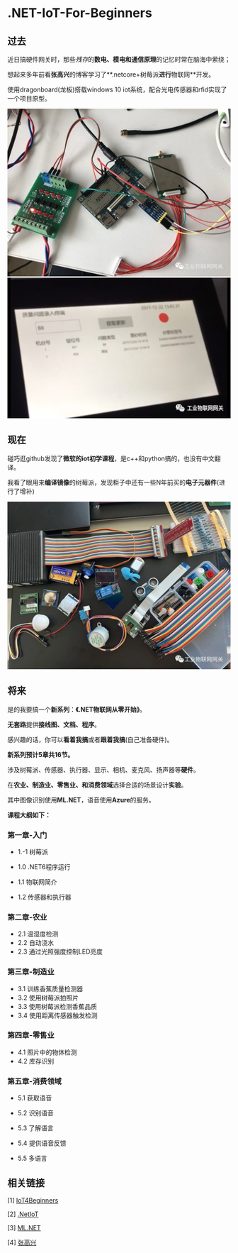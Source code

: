 # .NET-IoT-For-Beginners

## 过去

近日搞硬件网关时，那些*残存*的**数电、模电和通信原理**的记忆时常在脑海中萦绕；

想起来多年前看**张高兴**的博客学习了**.netcore+树莓派**进行**物联网**开发。

使用dragonboard(龙板)搭载windows 10 iot系统，配合光电传感器和rfid实现了一个项目原型。

<img src="./images/demo.png" alt="demo" style="zoom:53%;" />

<img src="./images/demo1.png" alt="demo1" style="zoom:100%;" />

## 现在


碰巧逛github发现了**微软的iot初学课程**，是c++和python搞的，也没有中文翻译。

我看了眼用来**编译镜像**的树莓派，发现柜子中还有一些N年前买的**电子元器件**(进行了增补)

<img src="./images/component.png" alt="图片" style="zoom:60%;" />

## 将来
是的我要搞一个**新系列**：**《.NET物联网从零开始》**。

**无套路**提供**接线图、文档、程序**。

感兴趣的话，你可以**看着我搞**或者**跟着我搞**(自己准备硬件)。



**新系列预计5章共16节。**

涉及树莓派、传感器、执行器、显示、相机、麦克风、扬声器等**硬件**。

在**农业、制造业、零售业、和消费领域**选择合适的场景设计**实验**。

其中图像识别使用**ML.NET**，语音使用**Azure**的服务。



**课程大纲如下：**

### **第一章-入门**

- 1.-1 树莓派
- 1.0 .NET6程序运行

- 1.1 物联网简介
- 1.2 传感器和执行器

### **第二章-农业**

- 2.1 温湿度检测
- 2.2 自动浇水
- 2.3 通过光照强度控制LED亮度

### **第三章-制造业**

- 3.1 训练香蕉质量检测器
- 3.2 使用树莓派拍照片
- 3.3 使用树莓派检测香蕉品质
- 3.4 使用距离传感器触发检测

### **第四章-零售业**

- 4.1 照片中的物体检测
- 4.2 库存识别

### **第五章-消费领域**

- 5.1 获取语音

- 5.2 识别语音

- 5.3 了解语言

- 5.4 提供语音反馈

- 5.5 多语言

## **相关链接**

[1] [IoT4Beginners](https://github.com/microsoft/IoT-For-Beginners)

[2] [.NetIoT](https://github.com/dotnet/iot)

[3] [ML.NET](https://dotnet.microsoft.com/zh-cn/apps/machinelearning-ai/ml-dotnet)

[4] [张高兴](https://blog.csdn.net/z5859095?type=blog)
